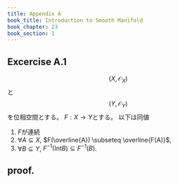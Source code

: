 ```yaml
---
title: Appendix A
book_title: Introduction to Smooth Manifold
book_chapter: 23
book_section: 1
---
```


## Excercise A.1
$$(X, \mathcal{O}_{X})$$と$$(Y, \mathcal{O}_{Y})$$を位相空間とする。
$F:X \rightarrow Y$とする。
以下は同値

1. $F$が連続
2. $\forall A \subseteq X$, $F(\overline{A}) \subseteq \overline{F(A)}$,
3. $\forall B \subseteq Y$, $F^{-1}(\mathrm{Int}B) \subseteq F^{-1}(B)$.

## proof.




